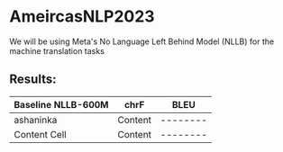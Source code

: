 # AmeircasNLP2023

We will be using Meta's No Language Left Behind Model (NLLB) for the machine translation tasks

## Results:
| **Baseline NLLB-600M**  | **chrF** | **BLEU** |
| ------------------------| -------- | -------- |
| ashaninka          | Content  | -------- |
| Content Cell            | Content  | -------- |
